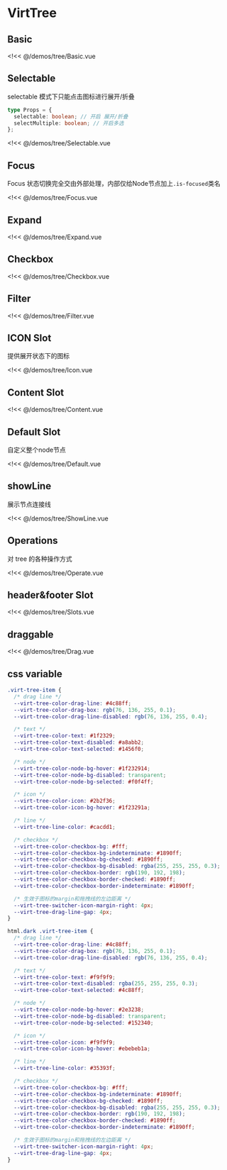 # VirtTree

## Basic

<!<< @/demos/tree/Basic.vue

## Selectable

selectable 模式下只能点击图标进行展开/折叠

```ts
type Props = {
  selectable: boolean; // 开启 展开/折叠
  selectMultiple: boolean; // 开启多选
};
```

<!<< @/demos/tree/Selectable.vue

## Focus

Focus 状态切换完全交由外部处理，内部仅给Node节点加上`.is-focused`类名

<!<< @/demos/tree/Focus.vue

## Expand

<!<< @/demos/tree/Expand.vue

## Checkbox

<!<< @/demos/tree/Checkbox.vue

## Filter

<!<< @/demos/tree/Filter.vue

## ICON Slot

提供展开状态下的图标

<!<< @/demos/tree/Icon.vue

## Content Slot

<!<< @/demos/tree/Content.vue

## Default Slot

自定义整个node节点

<!<< @/demos/tree/Default.vue

## showLine

展示节点连接线

<!<< @/demos/tree/ShowLine.vue

## Operations

对 tree 的各种操作方式

<!<< @/demos/tree/Operate.vue

## header&footer Slot

<!<< @/demos/tree/Slots.vue

## draggable

<!<< @/demos/tree/Drag.vue

## css variable

```css
.virt-tree-item {
  /* drag line */
  --virt-tree-color-drag-line: #4c88ff;
  --virt-tree-color-drag-box: rgb(76, 136, 255, 0.1);
  --virt-tree-color-drag-line-disabled: rgb(76, 136, 255, 0.4);

  /* text */
  --virt-tree-color-text: #1f2329;
  --virt-tree-color-text-disabled: #a8abb2;
  --virt-tree-color-text-selected: #1456f0;

  /* node */
  --virt-tree-color-node-bg-hover: #1f232914;
  --virt-tree-color-node-bg-disabled: transparent;
  --virt-tree-color-node-bg-selected: #f0f4ff;

  /* icon */
  --virt-tree-color-icon: #2b2f36;
  --virt-tree-color-icon-bg-hover: #1f23291a;

  /* line */
  --virt-tree-line-color: #cacdd1;

  /* checkbox */
  --virt-tree-color-checkbox-bg: #fff;
  --virt-tree-color-checkbox-bg-indeterminate: #1890ff;
  --virt-tree-color-checkbox-bg-checked: #1890ff;
  --virt-tree-color-checkbox-bg-disabled: rgba(255, 255, 255, 0.3);
  --virt-tree-color-checkbox-border: rgb(190, 192, 198);
  --virt-tree-color-checkbox-border-checked: #1890ff;
  --virt-tree-color-checkbox-border-indeterminate: #1890ff;

  /* 生效于图标的margin和拖拽线的左边距离 */
  --virt-tree-switcher-icon-margin-right: 4px;
  --virt-tree-drag-line-gap: 4px;
}

html.dark .virt-tree-item {
  /* drag line */
  --virt-tree-color-drag-line: #4c88ff;
  --virt-tree-color-drag-box: rgb(76, 136, 255, 0.1);
  --virt-tree-color-drag-line-disabled: rgb(76, 136, 255, 0.4);

  /* text */
  --virt-tree-color-text: #f9f9f9;
  --virt-tree-color-text-disabled: rgba(255, 255, 255, 0.3);
  --virt-tree-color-text-selected: #4c88ff;

  /* node */
  --virt-tree-color-node-bg-hover: #2e3238;
  --virt-tree-color-node-bg-disabled: transparent;
  --virt-tree-color-node-bg-selected: #152340;

  /* icon */
  --virt-tree-color-icon: #f9f9f9;
  --virt-tree-color-icon-bg-hover: #ebebeb1a;

  /* line */
  --virt-tree-line-color: #35393f;

  /* checkbox */
  --virt-tree-color-checkbox-bg: #fff;
  --virt-tree-color-checkbox-bg-indeterminate: #1890ff;
  --virt-tree-color-checkbox-bg-checked: #1890ff;
  --virt-tree-color-checkbox-bg-disabled: rgba(255, 255, 255, 0.3);
  --virt-tree-color-checkbox-border: rgb(190, 192, 198);
  --virt-tree-color-checkbox-border-checked: #1890ff;
  --virt-tree-color-checkbox-border-indeterminate: #1890ff;

  /* 生效于图标的margin和拖拽线的左边距离 */
  --virt-tree-switcher-icon-margin-right: 4px;
  --virt-tree-drag-line-gap: 4px;
}
```

